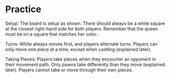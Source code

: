 # Practice

Setup:
The board is setup as shown. There should always be a white square at the closest right-hand side for both players. Remember that the queen must be on a square that matches her color.

Turns:
White always moves first, and players alternate turns. Players can only move one piece at a time, except when castling (explained later).

Taking Pieces:
Players take pieces when they encounter an opponent in their movement path. Only pawns take differently than they move (explained later). Players cannot take or move through their own pieces.
